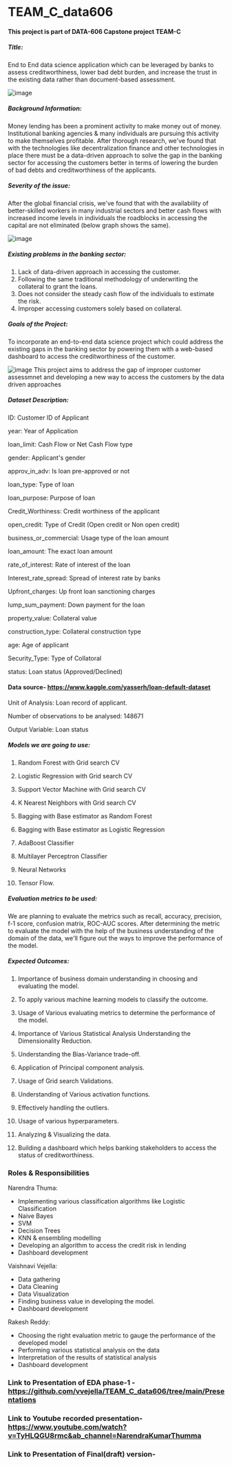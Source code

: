 # TEAM_C_data606
#### This project is part of DATA-606 Capstone project TEAM-C

##### Title: 

End to End data science application which can be leveraged by banks to assess creditworthiness, lower bad debt burden, and increase the trust in the existing data rather than document-based assessment.

![image](https://user-images.githubusercontent.com/71124557/153785711-9a173674-c2b8-4801-a216-32cff8169ea3.png)

##### Background Information: 

Money lending has been a prominent activity to make money out of money. Institutional banking agencies & many individuals are pursuing this activity to make themselves profitable. After thorough research, we've found that with the technologies like decentralization finance and other technologies in place there must be a data-driven approach to solve the gap in the banking sector for accessing the customers better in terms of lowering the burden of bad debts and creditworthiness of the applicants.

##### Severity of the issue: 

After the global financial crisis, we've found that with the availability of better-skilled workers in many industrial sectors and better cash flows with increased income levels in individuals the roadblocks in accessing the capital are not eliminated (below graph shows the same).

![image](https://user-images.githubusercontent.com/71124557/153785722-a606e313-fa6b-4a76-b91f-b0a8c922ea4b.png)

##### Existing problems in the banking sector:

1. Lack of data-driven approach in accessing the customer.
2. Following the same traditional methodology of underwriting the collateral to grant the loans.
3. Does not consider the steady cash flow of the individuals to estimate the risk.
4. Improper accessing customers solely based on collateral.

##### Goals of the Project: 

To incorporate an end-to-end data science project which could address the existing gaps in the banking sector by powering them with a web-based dashboard to access the creditworthiness of the customer.

![image](https://user-images.githubusercontent.com/71124557/153785776-7d00f715-caef-4d58-959b-2ac52afdda15.png)
This project aims to address the gap of improper customer assessmnet and developing a new way to access the customers by the data driven approaches

##### Dataset Description:

ID: Customer ID of Applicant

year: Year of Application

loan_limit: Cash Flow or Net Cash Flow type

gender: Applicant's gender

approv_in_adv: Is loan pre-approved or not

loan_type: Type of loan

loan_purpose: Purpose of loan

Credit_Worthiness: Credit worthiness of the applicant

open_credit: Type of Credit (Open credit or Non open credit)

business_or_commercial: Usage type of the loan amount

loan_amount: The exact loan amount

rate_of_interest: Rate of interest of the loan

Interest_rate_spread: Spread of interest rate by banks

Upfront_charges: Up front loan sanctioning charges

lump_sum_payment: Down payment for the loan

property_value: Collateral value

construction_type: Collateral construction type

age: Age of applicant

Security_Type: Type of Collatoral

status: Loan status (Approved/Declined)

#### Data source- https://www.kaggle.com/yasserh/loan-default-dataset

Unit of Analysis: Loan record of applicant.

Number of observations to be analysed: 148671

Output Variable: Loan status

##### Models we are going to use:

1. Random Forest with Grid search CV

2. Logistic Regression with Grid search CV

3. Support Vector Machine with Grid search CV

4. K Nearest Neighbors with Grid search CV

5. Bagging with Base estimator as Random Forest

6. Bagging with Base estimator as Logistic Regression

7. AdaBoost Classifier

8. Multilayer Perceptron Classifier

9. Neural Networks

10. Tensor Flow.

##### Evaluation metrics to be used: 

We are planning to evaluate the metrics such as recall, accuracy, precision, f-1 score, confusion matrix, ROC-AUC scores. After determining the metric to evaluate the model with the help of the business understanding of the domain of the data, we'll figure out the ways to improve the performance of the model.

##### Expected Outcomes:

1. Importance of business domain understanding in choosing and evaluating the model.

2. To apply various machine learning models to classify the outcome.

3. Usage of Various evaluating metrics to determine the performance of the model.

4. Importance of Various Statistical Analysis Understanding the Dimensionality Reduction.

5. Understanding the Bias-Variance trade-off.

6. Application of Principal component analysis.

7. Usage of Grid search Validations.

8. Understanding of Various activation functions.

9. Effectively handling the outliers.

10. Usage of various hyperparameters.

11. Analyzing & Visualizing the data.

12. Building a dashboard which helps banking stakeholders to access the status of creditworthiness.

### Roles & Responsibilities

Narendra Thuma:

- Implementing various classification algorithms like Logistic Classification
- Naive Bayes
- SVM
- Decision Trees
- KNN & ensembling modelling
- Developing an algorithm to access the credit risk in lending
- Dashboard development

Vaishnavi Vejella:

- Data gathering
- Data Cleaning
- Data Visualization
- Finding business value in developing the model.
- Dashboard development

Rakesh Reddy:

- Choosing the right evaluation metric to gauge the performance of the developed model
- Performing various statistical analysis on the data
- Interpretation of the results of statistical analysis
- Dashboard development

### Link to Presentation of EDA phase-1 - https://github.com/vvejella/TEAM_C_data606/tree/main/Presentations

### Link to Youtube recorded presentation- https://www.youtube.com/watch?v=TyHLQGU8rmc&ab_channel=NarendraKumarThumma


### Link to Presentation of Final(draft) version- 


